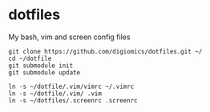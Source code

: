# dotfiles
My bash, vim and screen config files



``` 
git clone https://github.com/digiomics/dotfiles.git ~/
cd ~/dotfile
git submodule init
git submodule update

ln -s ~/dotfile/.vim/vimrc ~/.vimrc
ln -s ~/dotfile/.vim/ .vim
ln -s ~/dotfiles/.screenrc .screenrc
```
